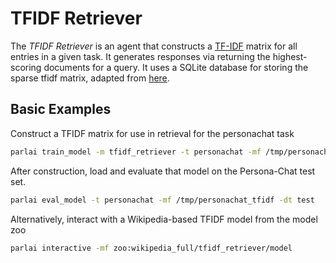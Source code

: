 # TFIDF Retriever
 The *TFIDF Retriever* is an agent that constructs a [TF-IDF](https://en.wikipedia.org/wiki/Tf%E2%80%93idf)
 matrix for all entries in a given task. It generates responses via
 returning the highest-scoring documents for a query. It uses a SQLite database
 for storing the sparse tfidf matrix, adapted from [here](http://github.com/facebookresearch/DrQA/).

 ## Basic Examples
 Construct a TFIDF matrix for use in retrieval for the personachat task
```bash
parlai train_model -m tfidf_retriever -t personachat -mf /tmp/personachat_tfidf -dt train:ordered -eps 1
```

After construction, load and evaluate that model on the Persona-Chat test set.

```bash
parlai eval_model -t personachat -mf /tmp/personachat_tfidf -dt test
```

Alternatively, interact with a Wikipedia-based TFIDF model from the model zoo

```bash
parlai interactive -mf zoo:wikipedia_full/tfidf_retriever/model
```
